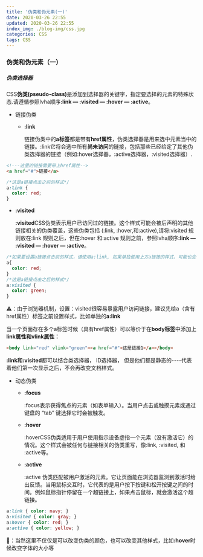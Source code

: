 ```yaml
---
title: '伪类和伪元素(一)'
date: 2020-03-26 22:55
updated: 2020-03-26 22:55
index_img: ./blog-img/css.jpg
categories: CSS
tags: CSS
---
```


### 伪类和伪元素（一）

##### 伪类选择器

<p>CSS<strong>伪类(pseudo-class)</strong>是添加到选择器的关键字，指定要选择的元素的特殊状态.请遵循参照lvha顺序<strong>:link — :visited — :hover — :active</strong>。</p>

<ul>
  <li>链接伪类</li>
  <ul>
    <li><strong>:link</strong></li>
    <p>链接伪类中的<strong>a标签</strong>都是带有<strong>href属性</strong>，伪类选择器是用来选中元素当中的链接。:link它将会选中所有<strong>尚未访问</strong>的链接，包括那些已经给定了其他伪类选择器的链接（例如:hover选择器，:active选择器，:visited选择器）.</p>
  </ul>
</ul>


```html
<!---这里的链接需要带上href属性-->
<a href="#">链接</a>
```

```css
/*这是a链接点击之前的样式*/
a:link {
  color: red;
}
```

<ul>
  <li><strong>:visited</strong></li>
  <p><strong>:visited</strong>CSS伪类表示用户已访问过的链接。这个样式可能会被后声明的其他链接相关的伪类覆盖，这些伪类包括 (:link, :hover,和:active),请将:visited 规则放在:link 规则之后，但在:hover 和:active 规则之前，参照lvha顺序<strong>:link — :visited — :hover — :active</strong>。</p>
  </ul>

```css
/*如果要设置a链接点击前的样式，请使用a:link, 如果单独使用上方a链接的样式，可能也会使a标签(非链接=>即没有吧href属性)的内部文字改变样式*/
a{
  color: red;
}
/*这是a链接点击之后的样式*/
a:visited {
  color: green;
}
```

<p>⚠️：由于浏览器机制，设置：visited很容易暴露用户访问链接，建议先给a（含有href属性）标签之前设置样式，比如单独的<strong>a:link
  </strong></p>

<p>当一个页面存在多个a标签时候（具有href属性）可以等价于在<strong>body标签</strong>中添加上<strong>link属性和vlink属性：</strong></p>

```html
<body link="red" vlink="green"><a href="#">这是链接1</a></body>
```

<p><strong>:link和:visited</strong>都可以结合类选择器， ID选择器， 但是他们都是静态的----代表着他们第一次显示之后，不会再改变文档样式。</p>

<ul>
  <li>动态伪类</li>
  <ul>
    <li><strong>:focus</strong></li>
    <p>:focus表示获得焦点的元素（如表单输入）。当用户点击或触摸元素或通过键盘的 “tab” 键选择它时会被触发。</p>
    <li><strong>:hover</strong></li>
    <p>:hoverCSS伪类适用于用户使用指示设备虚指一个元素（没有激活它）的情况。这个样式会被任何与链接相关的伪类重写，像:link, :visited, 和 :active等。</p>
    <li><strong>:active</strong></li>
    <p>:active 伪类匹配被用户激活的元素。它让页面能在浏览器监测到激活时给出反馈。当用鼠标交互时，它代表的是用户按下按键和松开按键之间的时间。例如鼠标指针停留在一个超链接上，如果点击鼠标，就会激活这个超链接。</p>
  </ul>
</ul>

```css
a:link { color: navy; }
a:visited { color: gray; }
a:hover { color: red; }
a:active { color: yellow; }
```

<p>🌰：当然这里不仅仅是可以改变伪类的颜色，也可以改变其他样式，比如<strong>:hover</strong>时候改变字体的大小等</p>